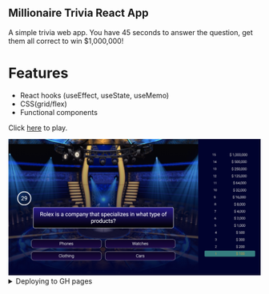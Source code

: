 ## Millionaire Trivia React App

A simple trivia web app. You have 45 seconds to answer the question, get them all correct to win $1,000,000!

# Features
- React hooks (useEffect, useState, useMemo)
- CSS(grid/flex)
- Functional components

Click [here](http://andrewpham.ca/millionaire-quiz-app/) to play.

<img src="/preview.png" alt="preview"/>

<details>
    <summary>Deploying to GH pages</summary>
    Steps:
    <ul>
        <li>(Inside your project folder) npm install gh-pages --save-dev</li>
        <li>(Add to your package.json) "homepage": "http://andrwphm.github.io/name-of-project"</li>
        <li>(Add scripts) "predeploy": "npm run build"</li>
        <li>(Add scripts) "deploy": "gh-pages -d build"</li>
        <li>(Run) npm run deploy</li>
    </ul>
</details>
